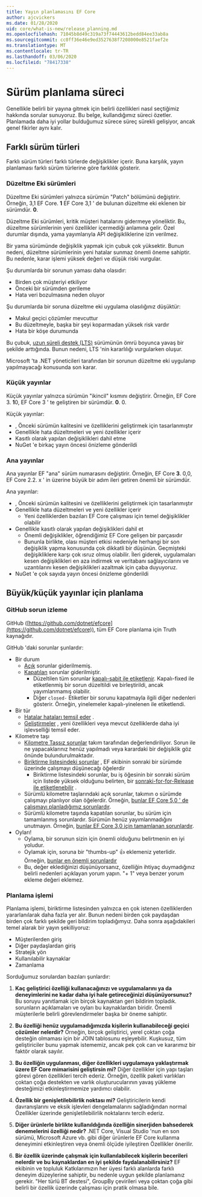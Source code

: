 ```yaml
---
title: Yayın planlamasını EF Core
author: ajcvickers
ms.date: 01/28/2020
uid: core/what-is-new/release_planning.md
ms.openlocfilehash: 71045b8d49c319a73f74443612bedd84ee33ab8a
ms.sourcegitcommit: cc0ff36e46e9ed3527638f7208000e8521faef2e
ms.translationtype: MT
ms.contentlocale: tr-TR
ms.lasthandoff: 03/06/2020
ms.locfileid: "78417338"
---
```

# <a name="release-planning-process"></a>Sürüm planlama süreci

Genellikle belirli bir yayına gitmek için belirli özellikleri nasıl seçtiğimiz hakkında sorular sunuyoruz.
Bu belge, kullandığımız süreci özetler.
Planlamada daha iyi yollar bulduğumuz sürece süreç sürekli gelişiyor, ancak genel fikirler aynı kalır.

## <a name="different-kinds-of-releases"></a>Farklı sürüm türleri

Farklı sürüm türleri farklı türlerde değişiklikler içerir.
Buna karşılık, yayın planlaması farklı sürüm türlerine göre farklılık gösterir.

### <a name="patch-releases"></a>Düzeltme Eki sürümleri

Düzeltme Eki sürümleri yalnızca sürümün "Patch" bölümünü değiştirir.
Örneğin, 3,1 EF Core. **1** EF Core 3,1 ' de bulunan düzeltme eki eklenen bir sürümdür. **0**.

Düzeltme Eki sürümleri, kritik müşteri hatalarını gidermeye yöneliktir.
Bu, düzeltme sürümlerinin yeni özellikler içermediği anlamına gelir.
Özel durumlar dışında, yama yayımlarıyla API değişikliklerine izin verilmez.

Bir yama sürümünde değişiklik yapmak için çubuk çok yüksektir.
Bunun nedeni, düzeltme sürümlerinin yeni hatalar sunmaz önemli öneme sahiptir.
Bu nedenle, karar işlemi yüksek değeri ve düşük riski vurgular.

Şu durumlarda bir sorunun yaması daha olasıdır:
  * Birden çok müşteriyi etkiliyor
  * Önceki bir sürümden gerileme
  * Hata veri bozulmasına neden oluyor

Şu durumlarda bir soruna düzeltme eki uygulama olasılığınız düşüktür:
  * Makul geçici çözümler mevcuttur
  * Bu düzeltmeyle, başka bir şeyi koparmadan yüksek risk vardır
  * Hata bir köşe durumunda

Bu çubuk, [uzun süreli destek (LTS)](https://dotnet.microsoft.com/platform/support/policy/dotnet-core) sürümünün ömrü boyunca yavaş bir şekilde arttığında. Bunun nedeni, LTS 'nin kararlılığı vurgularken oluşur.

Microsoft 'ta .NET yöneticileri tarafından bir sorunun düzeltme eki uygulanıp yapılmayacağı konusunda son karar.

### <a name="minor-releases"></a>Küçük yayınlar

Küçük yayınlar yalnızca sürümün "ikincil" kısmını değiştirir.
Örneğin, EF Core 3. **1**0, EF Core 3 ' te geliştiren bir sürümdür. **0**. 0.

Küçük yayınlar:
* , Önceki sürümün kalitesini ve özelliklerini geliştirmek için tasarlanmıştır
* Genellikle hata düzeltmeleri ve yeni özellikler içerir
* Kasıtlı olarak yapılan değişiklikleri dahil etme
* NuGet 'e birkaç yayın öncesi önizleme gönderildi

### <a name="major-releases"></a>Ana yayınlar

Ana yayınlar EF "ana" sürüm numarasını değiştirir.
Örneğin, EF Core **3**. 0,0, EF Core 2.2. x ' in üzerine büyük bir adım ileri getiren önemli bir sürümdür.

Ana yayınlar:
* , Önceki sürümün kalitesini ve özelliklerini geliştirmek için tasarlanmıştır
* Genellikle hata düzeltmeleri ve yeni özellikler içerir
  * Yeni özelliklerden bazıları EF Core çalışması için temel değişiklikler olabilir
* Genellikle kasıtlı olarak yapılan değişiklikleri dahil et
  * Önemli değişiklikler, öğrendiğimiz EF Core gelişen bir parçasıdır
  * Bununla birlikte, olası müşteri etkisi nedeniyle herhangi bir son değişiklik yapma konusunda çok dikkatli bir düşünün. Geçmişteki değişikliklere karşı çok ısruz olmuş olabilir. İleri giderek, uygulamaları kesen değişiklikleri en aza indirmek ve veritabanı sağlayıcılarını ve uzantılarını kesen değişiklikleri azaltmak için çaba duyuyoruz.
* NuGet 'e çok sayıda yayın öncesi önizleme gönderildi

## <a name="planning-for-majorminor-releases"></a>Büyük/küçük yayınlar için planlama

### <a name="github-issue-tracking"></a>GitHub sorun izleme

GitHub ([https://github.com/dotnet/efcore](https://github.com/dotnet/efcore)), tüm EF Core planlama için Truth kaynağıdır.

GitHub 'daki sorunlar şunlardır:

* Bir durum
  * [Açık](https://github.com/dotnet/efcore/issues) sorunlar giderilmemiş.
  * [Kapatılan](https://github.com/dotnet/efcore/issues?q=is%3Aissue+is%3Aclosed) sorunlar giderilmiştir.
    * Düzeltilen tüm sorunlar [kapalı-sabit ile etiketlenir](https://github.com/dotnet/efcore/issues?q=is%3Aissue+label%3Aclosed-fixed+is%3Aclosed). Kapalı-fixed ile etiketlenmiş bir sorun düzeltildi ve birleştirildi, ancak yayımlanmamış olabilir.
    * Diğer `closed-` Etiketler bir sorunu kapatmayla ilgili diğer nedenleri gösterir. Örneğin, yinelemeler kapalı-yinelenen ile etiketlendi.
* Bir tür
  * [Hatalar hataları temsil eder](https://github.com/dotnet/efcore/issues?q=is%3Aissue+is%3Aopen+label%3Atype-bug) .
  * [Geliştirmeler](https://github.com/dotnet/efcore/issues?q=is%3Aissue+is%3Aopen+label%3Atype-enhancement) , yeni özellikleri veya mevcut özelliklerde daha iyi işlevselliği temsil eder.
* Kilometre taşı
  * [Kilometre Taşsız sorunlar](https://github.com/dotnet/efcore/issues?q=is%3Aopen+is%3Aissue+no%3Amilestone) takım tarafından değerlendiriliyor. Sorun ile ne yapacaklarınız henüz yapılmadı veya karardaki bir değişiklik göz önünde bulundurulmaktadır.
  * [Biriktirme listesindeki sorunlar](https://github.com/dotnet/efcore/issues?q=is%3Aopen+is%3Aissue+milestone%3ABacklog) , EF ekibinin sonraki bir sürümde üzerinde çalışmayı düşünecağı öğelerdir
    * Biriktirme listesindeki sorunlar, bu iş öğesinin bir sonraki sürüm için listede yüksek olduğunu belirten, bir [sonraki-for-for-Release ile etiketlenebilir](https://github.com/dotnet/efcore/issues?q=is%3Aissue+is%3Aopen+label%3Aconsider-for-next-release) .
  * Sürümlü kilometre taşlarındaki açık sorunlar, takımın o sürümde çalışmayı planlıyor olan öğelerdir. Örneğin, [bunlar EF Core 5,0 ' de çalışmayı planladığımız sorunlardır](https://github.com/dotnet/efcore/issues?q=is%3Aopen+is%3Aissue+milestone%3A5.0.0).
  * Sürümlü kilometre taşında kapatılan sorunlar, bu sürüm için tamamlanmış sorunlardır. Sürümün henüz yayımlanmadığını unutmayın. Örneğin, [bunlar EF Core 3,0 için tamamlanan sorunlardır](https://github.com/dotnet/efcore/issues?q=is%3Aissue+milestone%3A3.0.0+is%3Aclosed).
* Oyları!
  * Oylama, bir sorunun sizin için önemli olduğunu belirtmenin en iyi yoludur.
  * Oylamak için, soruna bir "thumbs-up" 👍 eklemeniz yeterlidir. Örneğin, [bunlar en önemli sorunlardır](https://github.com/dotnet/efcore/issues?q=is%3Aissue+is%3Aopen+sort%3Areactions-%2B1-desc)
  * Bu, değer eklediğinizi düşünüyorsanız, özelliğin ihtiyaç duymadığınız belirli nedenleri açıklayan yorum yapın. "+ 1" veya benzer yorum ekleme değeri eklemez.

### <a name="the-planning-process"></a>Planlama işlemi

Planlama işlemi, biriktirme listesinden yalnızca en çok istenen özelliklerden yararlanılarak daha fazla yer alır.
Bunun nedeni birden çok paydaşdan birden çok farklı şekilde geri bildirim topladığımyız.
Daha sonra aşağıdakileri temel alarak bir yayın şekilliyoruz:

* Müşterilerden giriş
* Diğer paydaşlardan giriş
* Stratejik yön
* Kullanılabilir kaynaklar
* Zamanlama

Sorduğumuz sorulardan bazıları şunlardır:

1. **Kaç geliştirici özelliği kullanacağınızı ve uygulamalarını ya da deneyimlerini ne kadar daha iyi hale getireceğinizi düşünüyorsunuz?** Bu soruyu yanıtlamak için birçok kaynaktan geri bildirim topladık. sorunların açıklamaları ve oyları bu kaynaklardan biridir. Önemli müşterilerle belirli görevlendirmeler başka bir öneme sahiptir.

2. **Bu özelliği henüz uygulamadığımızda kişilerin kullanabileceği geçici çözümler nelerdir?** Örneğin, birçok geliştirici, yerel çoktan çoğa desteğin olmaması için bir JOIN tablosunu eşleyebilir. Kuşkusuz, tüm geliştiriciler bunu yapmak istememiz, ancak pek çok can ve kararımız bir faktör olarak sayılır.

3. **Bu özelliğin uygulanması, diğer özellikleri uygulamaya yaklaştırmak üzere EF Core mimarisini geliştirsin mi?** Diğer özellikler için yapı taşları görevi gören özellikleri tercih ederiz. Örneğin, özellik paketi varlıkları çoktan çoğa destekten ve varlık oluşturucularının yavaş yükleme desteğimizi etkinleştirmemize yardımcı olabilir.

4. **Özellik bir genişletilebilirlik noktası mi?** Geliştiricilerin kendi davranışlarını ve eksik işlevleri dengelamalarını sağladığından normal Özellikler üzerinde genişletilebilirlik noktalarını tercih ederiz.

5. **Diğer ürünlerle birlikte kullanıldığında özelliğin sinerjiden bahsederek denemelerini özelliği nedir?** .NET Core, Visual Studio 'nun en son sürümü, Microsoft Azure vb. gibi diğer ürünlerle EF Core kullanma deneyimini etkinleştiren veya önemli ölçüde iyileştiren Özellikler önerilir.

6. **Bir özellik üzerinde çalışmak için kullanılabilecek kişilerin becerileri nelerdir ve bu kaynaklardan en iyi şekilde faydalanabilirsiniz?** EF ekibinin ve topluluk Katkılarımızın her üyesi farklı alanlarda farklı deneyim düzeylerine sahiptir, bu nedenle uygun şekilde planlamanız gerekir. "Her türlü BT destesi", GroupBy çevirileri veya çoktan çoğa gibi belirli bir özellik üzerinde çalışması için pratik olmasa bile.
